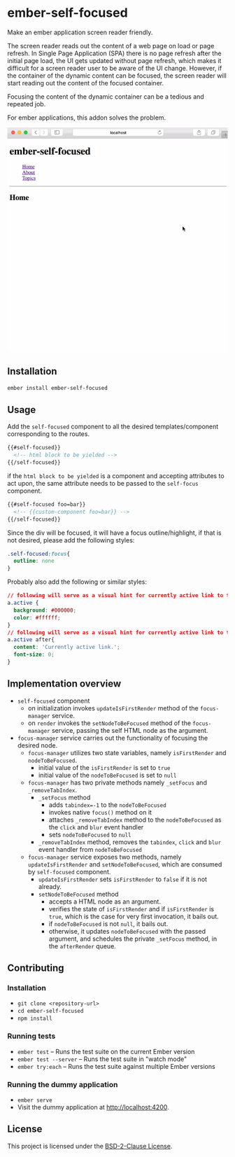 ember-self-focused
==============================================================================

Make an ember application screen reader friendly.

The screen reader reads out the content of a web page on load or page refresh.
In Single Page Application (SPA) there is no page refresh after the initial page load, the UI gets updated without page refresh, which makes it difficult for a screen reader user to be aware of the UI change.
However, if the container of the dynamic content can be focused, the screen reader will start reading out the content of the focused container.

Focusing the content of the dynamic container can be a tedious and repeated job.

For ember applications, this addon solves the problem.

![ember-self-focused](../../gifs/ember-self-focused.gif)

Installation
------------------------------------------------------------------------------

```
ember install ember-self-focused
```

Usage
------------------------------------------------------------------------------

Add the `self-focused` component to all the desired templates/component corresponding to the routes.
```html
{{#self-focused}}
  <!-- html block to be yielded -->
{{/self-focused}}
```
if the `html block to be yielded` is a component and accepting attributes to act upon, the same attribute needs to be passed to the `self-focus` component.
```html
{{#self-focused foo=bar}}
  <!-- {{custom-component foo=bar}} -->
{{/self-focused}}
```

Since the div will be focused, it will have a focus outline/highlight, if that is not desired, please add the following styles:

```css
.self-focused:focus{
  outline: none
}
```

Probably also add the following or similar styles:

```css
// following will serve as a visual hint for currently active link to the sighted users
a.active {
  background: #000000;
  color: #ffffff;
}
// following will serve as a visual hint for currently active link to the sighted users
a.active after{
  content: 'Currently active link.';
  font-size: 0;
}
```

Implementation overview
------------------------------------------------------------------------------

- `self-focused` component
  - on initialization invokes `updateIsFirstRender` method of the `focus-manager` service.
  - on `render` invokes the `setNodeToBeFocused` method of the `focus-manager` service, passing the self HTML node as the argument.
- `focus-manager` service carries out the functionality of focusing the desired node.
  - `focus-manager` utilizes two state variables, namely `isFirstRender` and `nodeToBeFocused`.
    - initial value of the `isFirstRender` is set to `true`
    - initial value of the `nodeToBeFocused` is set to `null`
  - `focus-manager` has two private methods namely `_setFocus` and `_removeTabIndex`.
    - `_setFocus` method
      - adds `tabindex=-1` to the `nodeToBeFocused`
      - invokes native `focus()` method on it
      - attaches `_removeTabIndex` method to the `nodeToBeFocused` as the `click` and `blur` event handler
      - sets `nodeToBeFocused` to `null`
    - `_removeTabIndex` method, removes the `tabindex`, `click` and `blur` event handler from `nodeToBeFocused`
  - `focus-manager` service exposes  two methods, namely `updateIsFirstRender` and `setNodeToBeFocused`, which are consumed by `self-focused` component.
    - `updateIsFirstRender` sets `isFirstRender` to `false` if it is not already.
    - `setNodeToBeFocused` method
      - accepts a HTML node as an argument.
      - verifies the state of `isFirstRender` and if `isFirstRender` is `true`, which is the case for very first invocation, it bails out.
      - if `nodeToBeFocused` is not `null`, it bails out.
      - otherwise, it updates `nodeToBeFocused` with the passed argument, and schedules the private `_setFocus` method, in the `afterRender` queue.

Contributing
------------------------------------------------------------------------------

### Installation

* `git clone <repository-url>`
* `cd ember-self-focused`
* `npm install`

### Running tests

* `ember test` – Runs the test suite on the current Ember version
* `ember test --server` – Runs the test suite in "watch mode"
* `ember try:each` – Runs the test suite against multiple Ember versions

### Running the dummy application

* `ember serve`
* Visit the dummy application at [http://localhost:4200](http://localhost:4200).

License
------------------------------------------------------------------------------

This project is licensed under the [BSD-2-Clause License](LICENSE).
